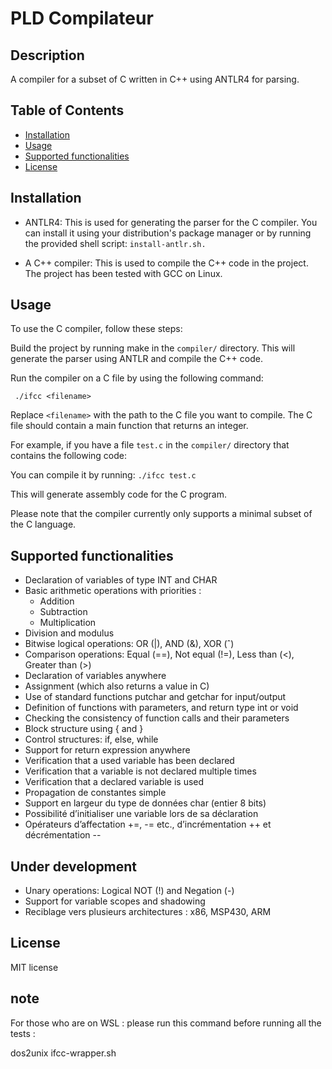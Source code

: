 # PLD Compilateur



## Description
A compiler for a subset of C written in C++ using ANTLR4 for parsing.


## Table of Contents
- [Installation](#installation)
- [Usage](#usage)
- [Supported functionalities](#supported-functionalities)
- [License](#license)

## Installation

- ANTLR4: This is used for generating the parser for the C compiler. You can install it using your distribution's package manager or by running the provided shell script: `install-antlr.sh.`

- A C++ compiler: This is used to compile the C++ code in the project. The project has been tested with GCC on Linux.

## Usage
To use the C compiler, follow these steps:

Build the project by running make in the `compiler/` directory. This will generate the parser using ANTLR and compile the C++ code.

Run the compiler on a C file by using the following command:

` ./ifcc <filename>`

Replace `<filename>` with the path to the C file you want to compile. The C file should contain a main function that returns an integer.

For example, if you have a file `test.c` in the `compiler/` directory that contains the following code:

You can compile it by running:
`./ifcc test.c`

This will generate assembly code for the C program.

Please note that the compiler currently only supports a minimal subset of the C language. 

## Supported functionalities

   - Declaration of variables of type INT and CHAR
   - Basic arithmetic operations with priorities :
      - Addition
      - Subtraction
      - Multiplication
   - Division and modulus
   - Bitwise logical operations: OR (|), AND (&), XOR (ˆ)
   - Comparison operations: Equal (==), Not equal (!=), Less than (<), Greater than (>)  
   - Declaration of variables anywhere
   - Assignment (which also returns a value in C)
   - Use of standard functions putchar and getchar for input/output
   - Definition of functions with parameters, and return type int or void
   - Checking the consistency of function calls and their parameters
   - Block structure using { and }
   - Control structures: if, else, while
   - Support for return expression anywhere
   - Verification that a used variable has been declared
   - Verification that a variable is not declared multiple times
   - Verification that a declared variable is used
   - Propagation de constantes simple
   - Support en largeur du type de données char (entier 8 bits)
   - Possibilité d’initialiser une variable lors de sa déclaration
   - Opérateurs d’affectation +=, -= etc., d’incrémentation ++ et décrémentation --   


## Under development
- Unary operations: Logical NOT (!) and Negation (-)
- Support for variable scopes and shadowing
- Reciblage vers plusieurs architectures : x86, MSP430, ARM
## License
MIT license

## note 

For those who are on WSL : please run this command before running all the tests : 

dos2unix ifcc-wrapper.sh
